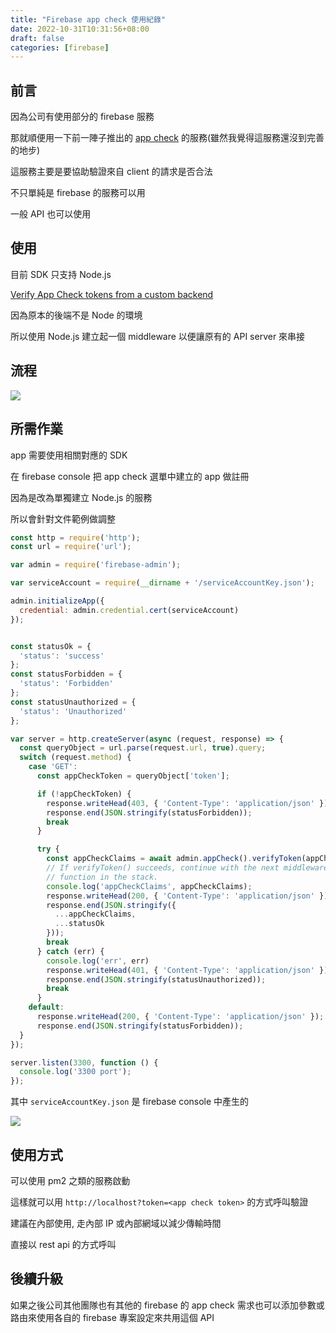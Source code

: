 ```yaml
---
title: "Firebase app check 使用紀錄"
date: 2022-10-31T10:31:56+08:00
draft: false
categories: [firebase]
---
```


## 前言

因為公司有使用部分的 firebase 服務

那就順便用一下前一陣子推出的 [app check](https://firebase.google.com/products/app-check) 的服務(雖然我覺得這服務還沒到完善的地步)

這服務主要是要協助驗證來自 client 的請求是否合法

不只單純是 firebase 的服務可以用

一般 API 也可以使用

## 使用

目前 SDK 只支持 Node.js

[Verify App Check tokens from a custom backend](https://firebase.google.com/docs/app-check/custom-resource-backend)

因為原本的後端不是 Node 的環境

所以使用 Node.js 建立起一個 middleware 以便讓原有的 API server 來串接

## 流程

![](https://firebasestorage.googleapis.com/v0/b/storage-bucket-83851.appspot.com/o/blog%2Ffirebase%20app%20check-Copy%20of%20Page-1.drawio.png?alt=media&token=c8d0b7ee-875f-4380-b4e9-66c33796a990)

## 所需作業

app 需要使用相關對應的 SDK

在 firebase console 把 app check 選單中建立的 app 做註冊

因為是改為單獨建立 Node.js 的服務

所以會針對文件範例做調整

```JavaScript
const http = require('http');
const url = require('url');

var admin = require('firebase-admin');

var serviceAccount = require(__dirname + '/serviceAccountKey.json');

admin.initializeApp({
  credential: admin.credential.cert(serviceAccount)
});


const statusOk = {
  'status': 'success'
};
const statusForbidden = {
  'status': 'Forbidden'
};
const statusUnauthorized = {
  'status': 'Unauthorized'
};

var server = http.createServer(async (request, response) => {
  const queryObject = url.parse(request.url, true).query;
  switch (request.method) {
    case 'GET':
      const appCheckToken = queryObject['token'];

      if (!appCheckToken) {
        response.writeHead(403, { 'Content-Type': 'application/json' });
        response.end(JSON.stringify(statusForbidden));
        break
      }

      try {
        const appCheckClaims = await admin.appCheck().verifyToken(appCheckToken);
        // If verifyToken() succeeds, continue with the next middleware
        // function in the stack.
        console.log('appCheckClaims', appCheckClaims);
        response.writeHead(200, { 'Content-Type': 'application/json' });
        response.end(JSON.stringify({
          ...appCheckClaims,
          ...statusOk
        }));
        break
      } catch (err) {
        console.log('err', err)
        response.writeHead(401, { 'Content-Type': 'application/json' });
        response.end(JSON.stringify(statusUnauthorized));
        break
      }
    default:
      response.writeHead(200, { 'Content-Type': 'application/json' });
      response.end(JSON.stringify(statusForbidden));
  }
});

server.listen(3300, function () {
  console.log('3300 port');
});

```

其中 `serviceAccountKey.json` 是 firebase console 中產生的

![](https://firebasestorage.googleapis.com/v0/b/storage-bucket-83851.appspot.com/o/blog%2FScreen_Shot_2022-11-02_at_9_51_27_AM.png?alt=media&token=23519780-f442-4bfd-b1f4-db69739cbb81)

## 使用方式

可以使用 pm2 之類的服務啟動

這樣就可以用 `http://localhost?token=<app check token>` 的方式呼叫驗證

建議在內部使用, 走內部 IP 或內部網域以減少傳輸時間

直接以 rest api 的方式呼叫

## 後續升級

如果之後公司其他團隊也有其他的 firebase 的 app check 需求也可以添加參數或路由來使用各自的 firebase 專案設定來共用這個 API
